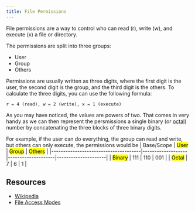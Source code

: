```yaml
---
title: File Permissions
---
```


File permissions are a way to control who can read (r), write (w), and execute (x) a file or directory.

The permissions are split into three groups:

- User
- Group
- Others

Permissions are usually written as three digits, where the first digit is the user, the second digit is the group, and the third digit is the others.
To calculate the three digits, you can use the following formula:

`r = 4 (read), w = 2 (write), x = 1 (execute)`

As you may have noticed, the values are powers of two. That comes in very handy as we can then represent the persmissions a single binary (or [octal](./number_base.md)) number by concatenating the three blocks of three binary digits.

For example, if the user can do everything, the group can read and write, but others can only execute, the permissions would be
 | Base/Scope                           | <mark>User</mark> | <mark>Group</mark> | <mark>Others</mark> |
 |--------------------------------------|-------------------|--------------------|---------------------|
 | <mark class="alt-mark">Binary</mark> | 111               | 110                | 001                 |
 | <mark class="alt-mark">Octal</mark>  | 7                 | 6                  | 1                   |

## Resources
- [Wikipedia](https://en.wikipedia.org/wiki/File_system_permissions)
- [File Access Modes](./file_access_modes.md)
